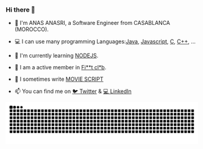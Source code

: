 ### Hi there 👋

- 👋 I'm ANAS ANASRI, a Software Engineer from CASABLANCA (MOROCCO).

- 💻 I can use many programming Languages:[Java](https://www.java.com/fr/), [Javascript](https://developer.mozilla.org/fr/docs/Web/JavaScript), [C](https://fr.wikipedia.org/wiki/C_(langage)), [C++](https://fr.wikipedia.org/wiki/C%2B%2B), ...
 
- 🌱 I'm currently learning [NODEJS](https://nodejs.org/en/).

- 🔏 I am a active member in [Fi**t cl*b](https://cinemas.grandparissud.fr/les-films/fight-club).

- 📝 I sometimes write [MOVIE SCRIPT](https://fr.wikipedia.org/wiki/Sc%C3%A9nario)

- 📫 You can find me on [🐦 Twitter](https://twitter.com/anasanasri_) & [💻 LinkedIn](https://www.linkedin.com/in/anasanasri/)

<!--   grid-snake -->
![](https://github.com/BEPb/BEPb/blob/output/github-contribution-grid-snake.svg)
